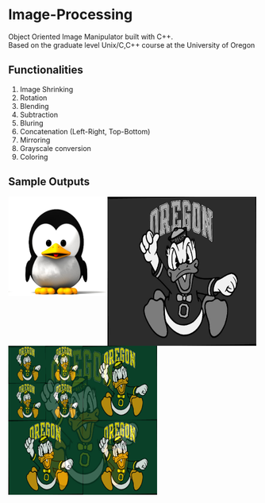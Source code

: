 # Image-Processing
Object Oriented Image Manipulator built with C++. <br>
Based on the graduate level Unix/C,C++ course at the University of Oregon


## Functionalities
1. Image Shrinking <br>
2. Rotation <br>
3. Blending <br>
4. Subtraction <br>
5. Bluring <br>
6. Concatenation (Left-Right, Top-Bottom) <br>
7. Mirroring <br>
8. Grayscale conversion <br>
9. Coloring <br>


## Sample Outputs
<a href="url"><img src="https://github.com/aobaruwa/Image-Processing/blob/main/images/tux.png" align="left" height="200" width="200" ></a>


<a href="url"><img src="https://github.com/aobaruwa/Image-Processing/blob/main/images/grayscale.png" align="left" height="300" width="300" ></a>


<a href="url"><img src="https://github.com/aobaruwa/Image-Processing/blob/main/images/blend.png" align="left" height="300" width="300" ></a>
